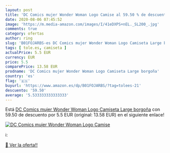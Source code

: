 ```yaml
---
layout: post
title: 'DC Comics mujer Wonder Woman Logo Camise al 59.50 % de descuento'
date: 2020-08-06 07:45:52
image: 'https://m.media-amazon.com/images/I/41eDXPS+nEL._SL200_.jpg'
comments: true
category: ofertas
author: ring
slug: 'B01FOJARBS-es DC Comics mujer Wonder Woman Logo Camiseta Large borgoña'
tags: [ tole.es, camiseta ]
actualPrice: 5.5 EUR
currency: EUR
price: 5.5
comparePrice: 13.58 EUR
prodname: 'DC Comics mujer Wonder Woman Logo Camiseta Large borgoña'
country: 'es'
flag: '🇪🇸'
buyurl: 'https://www.amazon.es/dp/B01FOJARBS/?tag=tolees-21'
descuento: '59.50'
average: '5.533333333333333'
---
```


Está [DC Comics mujer Wonder Woman Logo Camiseta Large borgoña](https://www.amazon.es/dp/B01FOJARBS/?tag=tolees-21) con 59.50 de descuento por 5.5 EUR (original: 13.58 EUR) en el siguiente enlace!

[![DC Comics mujer Wonder Woman Logo Camise](https://m.media-amazon.com/images/I/41eDXPS+nEL._SL200_.jpg)](https://www.amazon.es/dp/B01FOJARBS/?tag=tolees-21)

ℹ️:


[🛒 Ver la oferta!!](https://www.amazon.es/dp/B01FOJARBS/?tag=tolees-21)
